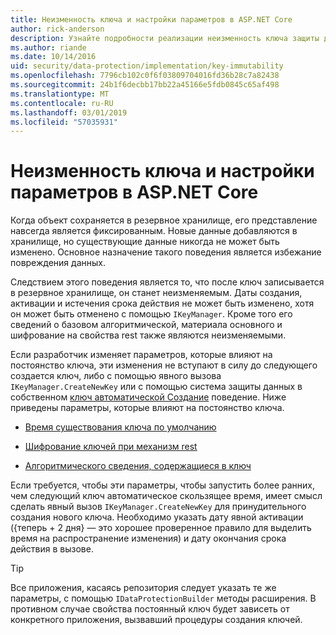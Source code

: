 ```yaml
---
title: Неизменность ключа и настройки параметров в ASP.NET Core
author: rick-anderson
description: Узнайте подробности реализации неизменность ключа защиты данных в ASP.NET Core API-интерфейсы.
ms.author: riande
ms.date: 10/14/2016
uid: security/data-protection/implementation/key-immutability
ms.openlocfilehash: 7796cb102c0f6f03809704016fd36b28c7a82438
ms.sourcegitcommit: 24b1f6decbb17bb22a45166e5fdb0845c65af498
ms.translationtype: MT
ms.contentlocale: ru-RU
ms.lasthandoff: 03/01/2019
ms.locfileid: "57035931"
---
```

# <a name="key-immutability-and-key-settings-in-aspnet-core"></a>Неизменность ключа и настройки параметров в ASP.NET Core

Когда объект сохраняется в резервное хранилище, его представление навсегда является фиксированным. Новые данные добавляются в хранилище, но существующие данные никогда не может быть изменено. Основное назначение такого поведения является избежание повреждения данных.

Следствием этого поведения является то, что после ключ записывается в резервное хранилище, он станет неизменяемым. Даты создания, активации и истечения срока действия не может быть изменено, хотя он может быть отменено с помощью `IKeyManager`. Кроме того его сведений о базовом алгоритмической, материала основного и шифрование на свойства rest также являются неизменяемыми.

Если разработчик изменяет параметров, которые влияют на постоянство ключа, эти изменения не вступают в силу до следующего создается ключ, либо с помощью явного вызова `IKeyManager.CreateNewKey` или с помощью система защиты данных в собственном [ключ автоматической Создание](xref:security/data-protection/implementation/key-management#data-protection-implementation-key-management) поведение. Ниже приведены параметры, которые влияют на постоянство ключа.

* [Время существования ключа по умолчанию](xref:security/data-protection/implementation/key-management#data-protection-implementation-key-management)

* [Шифрование ключей при механизм rest](xref:security/data-protection/implementation/key-encryption-at-rest)

* [Алгоритмического сведения, содержащиеся в ключ](xref:security/data-protection/configuration/overview#changing-algorithms-with-usecryptographicalgorithms)

Если требуется, чтобы эти параметры, чтобы запустить более ранних, чем следующий ключ автоматическое скользящее время, имеет смысл сделать явный вызов `IKeyManager.CreateNewKey` для принудительного создания нового ключа. Необходимо указать дату явной активации ({теперь + 2 дня} — это хорошее проверенное правило для выделить время на распространение изменения) и дату окончания срока действия в вызове.

>[!TIP]
> Все приложения, касаясь репозитория следует указать те же параметры, с помощью `IDataProtectionBuilder` методы расширения. В противном случае свойства постоянный ключ будет зависеть от конкретного приложения, вызвавший процедуры создания ключей.
